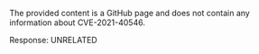 The provided content is a GitHub page and does not contain any information about CVE-2021-40546.

Response: UNRELATED